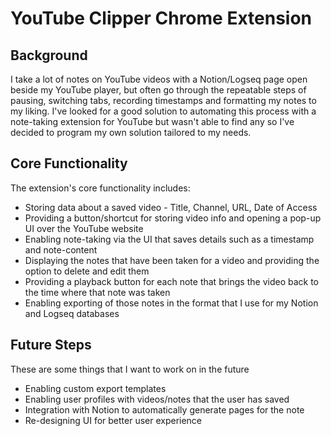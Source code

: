 # YouTube Clipper Chrome Extension

## Background
I take a lot of notes on YouTube videos with a Notion/Logseq page open beside my YouTube player, but often go through the repeatable steps of pausing, switching tabs, recording timestamps and formatting my notes to my liking. I've looked for a good solution to automating this process with a note-taking extension for YouTube but wasn't able to find any so I've decided to program my own solution tailored to my needs.

## Core Functionality
The extension's core functionality includes:
- Storing data about a saved video - Title, Channel, URL, Date of Access
- Providing a button/shortcut for storing video info and opening a pop-up UI over the YouTube website
- Enabling note-taking via the UI that saves details such as a timestamp and note-content
- Displaying the notes that have been taken for a video and providing the option to delete and edit them
- Providing a playback button for each note that brings the video back to the time where that note was taken
- Enabling exporting of those notes in the format that I use for my Notion and Logseq databases


## Future Steps
These are some things that I want to work on in the future
- Enabling custom export templates
- Enabling user profiles with videos/notes that the user has saved
- Integration with Notion to automatically generate pages for the note
- Re-designing UI for better user experience
